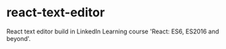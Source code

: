 # react-text-editor
React text editor build in LinkedIn Learning course 'React: ES6, ES2016 and beyond'.
